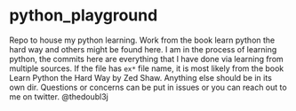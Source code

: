 # python_playground
Repo to house my python learning. Work from the book learn python the hard way and others might be found here.
I am in the process of learning python, the commits here are everything that I have done via learning from multiple sources. 
If the file has `ex*` file name, it is most likely from the book Learn Python the Hard Way by Zed Shaw. 
Anything else should be in its own dir. 
Questions or concerns can be put in issues or you can reach out to me on twitter. @thedoubl3j
